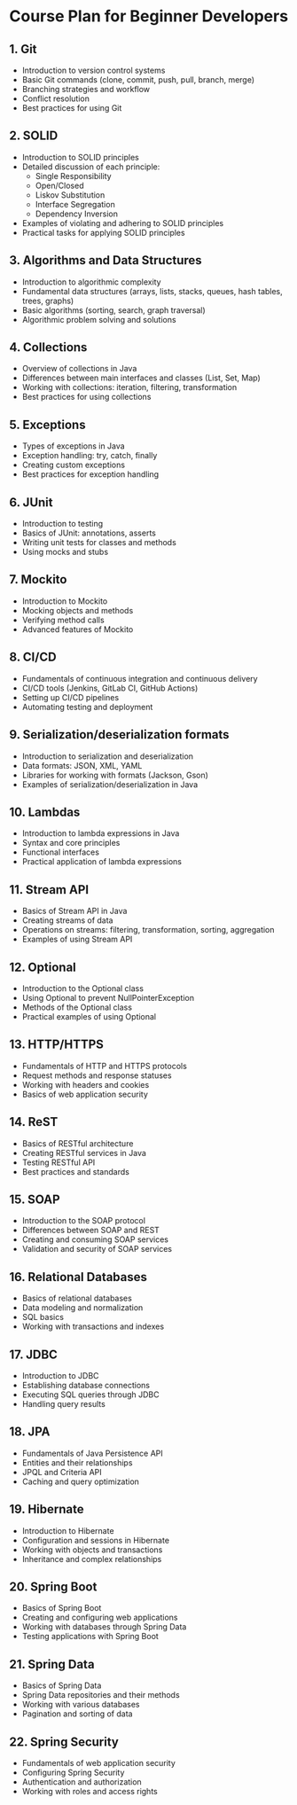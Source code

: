# Course Plan for Beginner Developers

## 1. Git
- Introduction to version control systems
- Basic Git commands (clone, commit, push, pull, branch, merge)
- Branching strategies and workflow
- Conflict resolution
- Best practices for using Git

## 2. SOLID
- Introduction to SOLID principles
- Detailed discussion of each principle:
  - Single Responsibility
  - Open/Closed
  - Liskov Substitution
  - Interface Segregation
  - Dependency Inversion
- Examples of violating and adhering to SOLID principles
- Practical tasks for applying SOLID principles

## 3. Algorithms and Data Structures
- Introduction to algorithmic complexity
- Fundamental data structures (arrays, lists, stacks, queues, hash tables, trees, graphs)
- Basic algorithms (sorting, search, graph traversal)
- Algorithmic problem solving and solutions

## 4. Collections
- Overview of collections in Java
- Differences between main interfaces and classes (List, Set, Map)
- Working with collections: iteration, filtering, transformation
- Best practices for using collections

## 5. Exceptions
- Types of exceptions in Java
- Exception handling: try, catch, finally
- Creating custom exceptions
- Best practices for exception handling

## 6. JUnit
- Introduction to testing
- Basics of JUnit: annotations, asserts
- Writing unit tests for classes and methods
- Using mocks and stubs

## 7. Mockito
- Introduction to Mockito
- Mocking objects and methods
- Verifying method calls
- Advanced features of Mockito

## 8. CI/CD
- Fundamentals of continuous integration and continuous delivery
- CI/CD tools (Jenkins, GitLab CI, GitHub Actions)
- Setting up CI/CD pipelines
- Automating testing and deployment

## 9. Serialization/deserialization formats
- Introduction to serialization and deserialization
- Data formats: JSON, XML, YAML
- Libraries for working with formats (Jackson, Gson)
- Examples of serialization/deserialization in Java

## 10. Lambdas
- Introduction to lambda expressions in Java
- Syntax and core principles
- Functional interfaces
- Practical application of lambda expressions

## 11. Stream API
- Basics of Stream API in Java
- Creating streams of data
- Operations on streams: filtering, transformation, sorting, aggregation
- Examples of using Stream API

## 12. Optional
- Introduction to the Optional class
- Using Optional to prevent NullPointerException
- Methods of the Optional class
- Practical examples of using Optional

## 13. HTTP/HTTPS
- Fundamentals of HTTP and HTTPS protocols
- Request methods and response statuses
- Working with headers and cookies
- Basics of web application security

## 14. ReST
- Basics of RESTful architecture
- Creating RESTful services in Java
- Testing RESTful API
- Best practices and standards

## 15. SOAP
- Introduction to the SOAP protocol
- Differences between SOAP and REST
- Creating and consuming SOAP services
- Validation and security of SOAP services

## 16. Relational Databases
- Basics of relational databases
- Data modeling and normalization
- SQL basics
- Working with transactions and indexes

## 17. JDBC
- Introduction to JDBC
- Establishing database connections
- Executing SQL queries through JDBC
- Handling query results

## 18. JPA
- Fundamentals of Java Persistence API
- Entities and their relationships
- JPQL and Criteria API
- Caching and query optimization

## 19. Hibernate
- Introduction to Hibernate
- Configuration and sessions in Hibernate
- Working with objects and transactions
- Inheritance and complex relationships

## 20. Spring Boot
- Basics of Spring Boot
- Creating and configuring web applications
- Working with databases through Spring Data
- Testing applications with Spring Boot

## 21. Spring Data
- Basics of Spring Data
- Spring Data repositories and their methods
- Working with various databases
- Pagination and sorting of data

## 22. Spring Security
- Fundamentals of web application security
- Configuring Spring Security
- Authentication and authorization
- Working with roles and access rights
